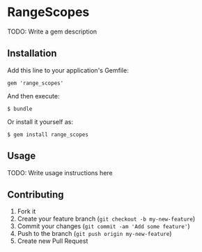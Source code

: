 # RangeScopes

TODO: Write a gem description

## Installation

Add this line to your application's Gemfile:

    gem 'range_scopes'

And then execute:

    $ bundle

Or install it yourself as:

    $ gem install range_scopes

## Usage

TODO: Write usage instructions here

## Contributing

1. Fork it
2. Create your feature branch (`git checkout -b my-new-feature`)
3. Commit your changes (`git commit -am 'Add some feature'`)
4. Push to the branch (`git push origin my-new-feature`)
5. Create new Pull Request
